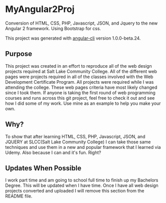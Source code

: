 # MyAngular2Proj

Conversion of HTML, CSS, PHP, Javascript, JSON, and Jquery to the new Angular 2 framework.
Using Bootstrap for css.

This project was generated with [angular-cli](https://github.com/angular/angular-cli) version 1.0.0-beta.24.

## Purpose
This project was created in an effort to reproduce all of the web design projects required at Salt Lake Community College.
All of the different web pages were projects required in all of the classes involved with the Web Development Certificate Program.
All projects were required while I was attending the college. These web pages criteria have most likely changed since I took them.
If anyone is taking the first round of web programming courses and runs across this git project, feel free to check it out and
see how I did some of my work. Use mine as an example to help you make your own.

## Why?
To show that after learning HTML, CSS, PHP, Javascript, JSON, and JQUERY at SLCC(Salt Lake Community College) I can take those same
techniques and use them in a new and popular framework that I learned via Udemy. Also because I can and it's fun. Right?

## Updates When Possible
I work part time and am going to school full time to finish up my Bachelors Degree. This will be updated when I have time. Once I
have all web design projects converted and uploaded I will remove this section from the README file.
